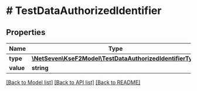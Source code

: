 # # TestDataAuthorizedIdentifier

## Properties

Name | Type | Description | Notes
------------ | ------------- | ------------- | -------------
**type** | [**\NetSeven\KseF2Model\TestDataAuthorizedIdentifierType**](TestDataAuthorizedIdentifierType.md) |  | [optional]
**value** | **string** |  | [optional]

[[Back to Model list]](../../README.md#models) [[Back to API list]](../../README.md#endpoints) [[Back to README]](../../README.md)
